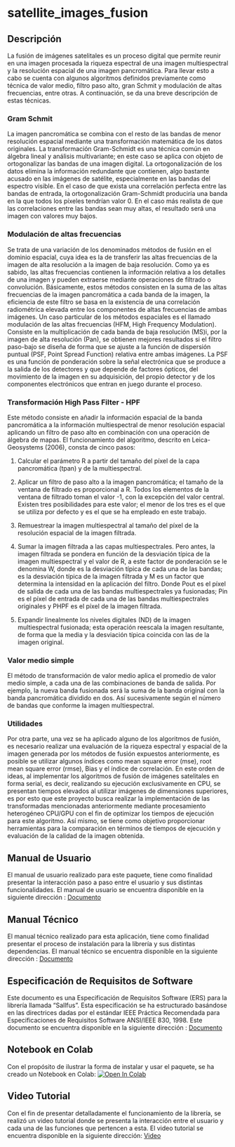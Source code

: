 # satellite_images_fusion
## Descripción
La fusión de imágenes satelitales es un proceso digital que permite reunir en una imagen procesada la riqueza espectral de una imagen multiespectral y la resolución espacial de una imagen pancromática. Para llevar esto a cabo se cuenta con algunos algoritmos definidos previamente como técnica de valor medio, filtro paso alto, gran Schmit y modulación de altas frecuencias, entre otras. A continuación, se da una breve descripción de estas técnicas.
### Gram Schmit
La imagen pancromática se combina con el resto de las bandas de menor resolución espacial mediante una transformación matemática de los datos originales. La transformación Gram-Schmidt es una técnica común en álgebra lineal y análisis multivariante; en este caso se aplica con objeto de ortogonalizar las bandas de una imagen digital. La ortogonalización de los datos elimina la información redundante que contienen, algo bastante acusado en las imágenes de satélite, especialmente en las bandas del espectro visible. En el caso de que exista una correlación perfecta entre las bandas de entrada, la ortogonalización Gram-Schmidt produciría una banda en la que todos los píxeles tendrían valor 0. En el caso más realista de que las correlaciones entre las bandas sean muy altas, el resultado será una imagen con valores muy bajos.
### Modulación de altas frecuencias
Se trata de una variación de los denominados métodos de fusión en el dominio espacial, cuya idea es la de transferir las altas frecuencias de la imagen de alta resolución a la imagen de baja resolución. Como ya es sabido, las altas frecuencias contienen la información relativa a los detalles de una imagen y pueden extraerse mediante operaciones de filtrado o convolución. Básicamente, estos métodos consisten en la suma de las altas frecuencias de la imagen pancromática a cada banda de la imagen, la eficiencia de este filtro se basa en la existencia de una correlación radiométrica elevada entre los componentes de altas frecuencias de ambas imágenes. Un caso particular de los métodos espaciales es el llamado modulación de las altas frecuencias (HFM, High Frequency Modulation). Consiste en la multiplicación de cada banda de baja resolución (MS)i, por la imagen de alta resolución (Pan), se obtienen mejores resultados si el filtro paso-bajo se diseña de forma que se ajuste a la función de dispersión puntual (PSF, Point Spread Function) relativa entre ambas imágenes. La PSF es una función de ponderación sobre la señal electrónica que se produce a la salida de los detectores y que depende de factores ópticos, del movimiento de la imagen en su adquisición, del propio detector y de los componentes electrónicos que entran en juego durante el proceso.
### Transformación High Pass Filter - HPF
Este método consiste en añadir la información espacial de la banda pancromática a la información multiespectral de menor resolución espacial aplicando un filtro de paso alto en combinación con una operación de álgebra de mapas. El funcionamiento del algoritmo, descrito en Leica-Geosystems (2006), consta de cinco pasos:

1. Calcular el parámetro R a partir del tamaño del píxel de la capa pancromática (tpan) y de la multiespectral.

2. Aplicar un filtro de paso alto a la imagen pancromática; el tamaño de la ventana de filtrado es proporcional a R. Todos los elementos de la ventana de filtrado toman el valor -1, con la excepción del valor central. Existen tres posibilidades para este valor; el menor de los tres es el que se utiliza por defecto y es el que se ha empleado en este trabajo.

3. Remuestrear la imagen multiespectral al tamaño del píxel de la resolución espacial de la imagen filtrada.

4. Sumar la imagen filtrada a las capas multiespectrales. Pero antes, la imagen filtrada se pondera en función de la desviación típica de la imagen multiespectral y el valor de R, a este factor de ponderación se le denomina W, donde es la desviación típica de cada una de las bandas; es la desviación típica de la imagen filtrada y M es un factor que determina la intensidad en la aplicación del filtro. Donde Pout es el píxel de salida de cada una de las bandas multiespectrales ya fusionadas; Pin es el píxel de entrada de cada una de las bandas multiespectrales originales y PHPF es el píxel de la imagen filtrada.

5. Expandir linealmente los niveles digitales (ND) de la imagen multiespectral fusionada; esta operación reescala la imagen resultante, de forma que la media y la desviación típica coincida con las de la imagen original.

### Valor medio simple
El método de transformación de valor medio aplica el promedio de valor medio simple, a cada una de las combinaciones de banda de salida. Por ejemplo, la nueva banda fusionada será la suma de la banda original con la banda pancromática dividido en dos. Así sucesivamente según el número de bandas que conforme la imagen multiespectral.

### Utilidades
Por otra parte, una vez se ha aplicado alguno de los algoritmos de fusión, es necesario realizar una evaluación de la riqueza espectral y espacial de la imagen generada por los métodos de fusión expuestos anteriormente, es posible se utilizar algunos índices como mean square error (mse), root mean square error (rmse), Bias y el índice de correlación. En este orden de ideas, al implementar los algoritmos de fusión de imágenes satelitales en forma serial, es decir, realizando su ejecución exclusivamente en CPU, se presentan tiempos elevados al utilizar imágenes de dimensiones superiores, es por esto que este proyecto busca realizar la implementación de las transformadas mencionadas anteriormente mediante procesamiento heterogéneo CPU/GPU con el fin de optimizar los tiempos de ejecución para este algoritmo. Así mismo, se tiene como objetivo proporcionar herramientas para la comparación en términos de tiempos de ejecución y evaluación de la calidad de la imagen obtenida.

## Manual de Usuario

El manual de usuario realizado para este paquete, tiene como finalidad presentar la interacción paso a paso entre el usuario y sus distintas funcionalidades. El manual de usuario se encuentra disponible en la siguiente dirección : [Documento](https://github.com/AndresRestrepoRodriguez/satellite_images_fusion/blob/main/handbook/ManualUsuario_satellite-images-fusion.pdf)

## Manual Técnico

El manual técnico realizado para esta aplicación, tiene como finalidad presentar el proceso de instalación para la librería y sus distintas dependencias. El manual técnico se encuentra disponible en la siguiente dirección : [Documento](https://github.com/AndresRestrepoRodriguez/satellite_images_fusion/blob/main/handbook/ManualTecnico_satellite-images-fusion.pdf)

## Especificación de Requisitos de Software
Este documento es una Especificación de Requisitos Software (ERS) para la librería llamada “Sallfus”. Esta especificación se ha estructurado basándose en las directrices dadas por el estándar IEEE Práctica Recomendada para Especificaciones de Requisitos Software ANSI/IEEE 830, 1998. Este documento se encuentra disponible en la siguiente dirección : [Documento](https://github.com/AndresRestrepoRodriguez/satellite_images_fusion/blob/main/handbook/IEEE-830-satellite_images_fusion.pdf)

## Notebook en Colab
Con el propósito de ilustrar la forma de instalar y usar el paquete, se ha creado un Notebook en Colab: [![Open In Colab](https://colab.research.google.com/assets/colab-badge.svg)](https://colab.research.google.com/drive/1tuWc60ub4scOSNl3wTQ8EoI5b9E-tyNS) 

## Video Tutorial
Con el fin de presentar detalladamente el funcionamiento de la librería, se realizó un video tutorial donde se presenta la interacción entre el usuario y cada una de las funciones que pertencen a esta. El video tutorial se encuentra disponible en la siguiente dirección: [Video]()
